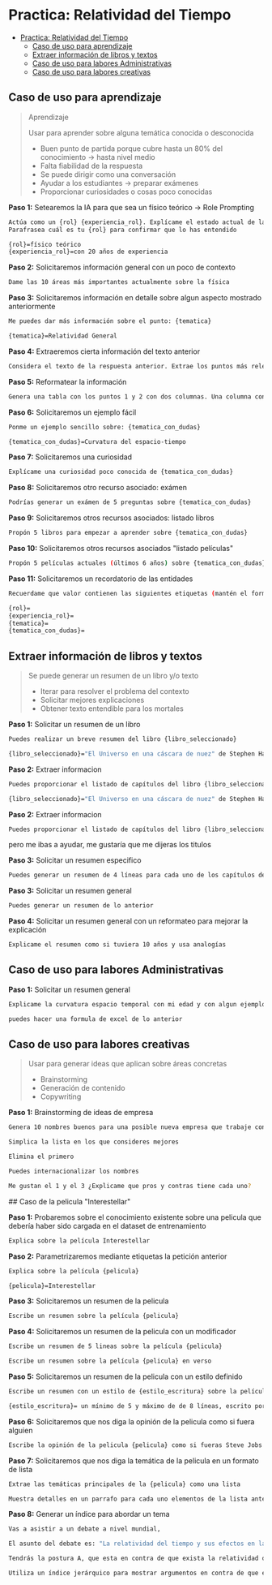 # Practica: Relatividad del Tiempo

- [Practica: Relatividad del Tiempo](#practica-relatividad-del-tiempo)
  - [Caso de uso para aprendizaje](#caso-de-uso-para-aprendizaje)
  - [Extraer información de libros y textos](#extraer-información-de-libros-y-textos)
  - [Caso de uso para labores Administrativas](#caso-de-uso-para-labores-administrativas)
  - [Caso de uso para labores creativas](#caso-de-uso-para-labores-creativas)




## Caso de uso para aprendizaje

>Aprendizaje
>
>Usar para aprender sobre alguna temática conocida o desconocida
>
>* Buen punto de partida porque cubre hasta un 80% del conocimiento -> hasta nivel medio
>* Falta fiabilidad de la respuesta
>* Se puede dirigir como una conversación
>* Ayudar a los estudiantes -> preparar exámenes
>* Proporcionar curiosidades o cosas poco conocidas


**Paso 1:** Setearemos la IA para que sea un físico teórico -> Role Prompting

```bash
Actúa como un {rol} {experiencia_rol}. Explícame el estado actual de la física con palabras sencillas.
Parafrasea cuál es tu {rol} para confirmar que lo has entendido

{rol}=físico teórico
{experiencia_rol}=con 20 años de experiencia
```

**Paso 2:** Solicitaremos información general con un poco de contexto

```bash
Dame las 10 áreas más importantes actualmente sobre la física
```

**Paso 3:** Solicitaremos información en detalle sobre algun aspecto mostrado anteriormente

```bash
Me puedes dar más información sobre el punto: {tematica}

{tematica}=Relatividad General
```

**Paso 4:** Extraeremos cierta información del texto anterior

```bash
Considera el texto de la respuesta anterior. Extrae los puntos más relevantes en una lista numerada
```

**Paso 5:** Reformatear la información

```bash
Genera una tabla con los puntos 1 y 2 con dos columnas. Una columna con el texto del punto y la otra con las palabras clave más destacables
```

**Paso 6:** Solicitaremos un ejemplo fácil

```bash
Ponme un ejemplo sencillo sobre: {tematica_con_dudas}

{tematica_con_dudas}=Curvatura del espacio-tiempo
```

**Paso 7:** Solicitaremos una curiosidad

```bash
Explícame una curiosidad poco conocida de {tematica_con_dudas}
```

**Paso 8:** Solicitaremos otro recurso asociado: exámen

```bash
Podrías generar un exámen de 5 preguntas sobre {tematica_con_dudas}
```

**Paso 9:** Solicitaremos otros recursos asociados: listado libros

```bash
Propón 5 libros para empezar a aprender sobre {tematica_con_dudas}
```

**Paso 10:** Solicitaremos otros recursos asociados "listado películas"

```bash
Propón 5 películas actuales (últimos 6 años) sobre {tematica_con_dudas}
```

**Paso 11:** Solicitaremos un recordatorio de las entidades

```bash
Recuerdame que valor contienen las siguientes etiquetas (mantén el formato de llaves e igualdades para responder)

{rol}=
{experiencia_rol}=
{tematica}=
{tematica_con_dudas}=
```





## Extraer información de libros y textos

>Se puede generar un resumen de un libro y/o texto
>
>* Iterar para resolver el problema del contexto
>* Solicitar mejores explicaciones
>* Obtener texto entendible para los mortales


**Paso 1:** Solicitar un resumen de un libro

```bash
Puedes realizar un breve resumen del libro {libro_seleccionado}

{libro_seleccionado}="El Universo en una cáscara de nuez" de Stephen Hawking
```

**Paso 2:** Extraer informacion

```bash
Puedes proporcionar el listado de capítulos del libro {libro_seleccionado}

{libro_seleccionado}="El Universo en una cáscara de nuez" de Stephen Hawking
```

**Paso 2:** Extraer informacion

```bash
Puedes proporcionar el listado de capítulos del libro {libro_seleccionado}
```
pero me ibas a ayudar, me gustaría que me dijeras los titulos

**Paso 3:** Solicitar un resumen especifico

```bash
Puedes generar un resumen de 4 líneas para cada uno de los capítulos del libro {libro_seleccionado}
```

**Paso 3:** Solicitar un resumen general

```bash
Puedes generar un resumen de lo anterior
```

**Paso 4:** Solicitar un resumen general con un reformateo para mejorar la explicación

```bash
Explicame el resumen como si tuviera 10 años y usa analogías
```





## Caso de uso para labores Administrativas

**Paso 1:** Solicitar un resumen general

```bash
Explicame la curvatura espacio temporal con mi edad y con algun ejemplo sencillo
```

```bash
puedes hacer una formula de excel de lo anterior
```





## Caso de uso para labores creativas

>Usar para generar ideas que aplican sobre áreas concretas
>
>* Brainstorming
>* Generación de contenido
>* Copywriting


**Paso 1:** Brainstorming de ideas de empresa

```bash
Genera 10 nombres buenos para una posible nueva empresa que trabaje con la relatividad temporal. Este nombre tiene que estar relacionado de alguna manera con agujeros de gusano
```

```bash
Simplica la lista en los que consideres mejores
```

```bash
Elimina el primero
```

```bash
Puedes internacionalizar los nombres
```

```bash
Me gustan el 1 y el 3 ¿Explicame que pros y contras tiene cada uno?
```






## Caso de la pelicula "Interestellar"

**Paso 1:** Probaremos sobre el conocimiento existente sobre una pelicula que debería haber sido cargada en el dataset de entrenamiento

```bash
Explica sobre la película Interestellar
```

**Paso 2:** Parametrizaremos mediante etiquetas la petición anterior

```bash
Explica sobre la película {pelicula}

{pelicula}=Interestellar
```

**Paso 3:** Solicitaremos un resumen de la pelicula

```bash
Escribe un resumen sobre la película {pelicula}
```

**Paso 4:** Solicitaremos un resumen de la pelicula con un modificador

```bash
Escribe un resumen de 5 lineas sobre la película {pelicula}
```

```bash
Escribe un resumen sobre la película {pelicula} en verso
```

**Paso 5:** Solicitaremos un resumen de la pelicula con un estilo definido

```bash
Escribe un resumen con un estilo de {estilo_escritura} sobre la película {pelicula}

{estilo_escritura}= un mínimo de 5 y máximo de de 8 líneas, escrito por un niño de 9 años con un tono de humor
```

**Paso 6:** Solicitaremos que nos diga la opinión de la pelicula como si fuera alguien

```bash
Escribe la opinión de la pelicula {pelicula} como si fueras Steve Jobs
```

**Paso 7:** Solicitaremos que nos diga la temática de la pelicula en un formato de lista

```bash
Extrae las temáticas principales de la {pelicula} como una lista
```

```bash
Muestra detalles en un parrafo para cada uno elementos de la lista anterior
```

**Paso 8:** Generar un índice para abordar un tema

```bash
Vas a asistir a un debate a nivel mundial,

El asunto del debate es: "La relatividad del tiempo y sus efectos en la experiencia humana"

Tendrás la postura A, que esta en contra de que exista la relatividad del tiempo.

Utiliza un índice jerárquico para mostrar argumentos en contra de que exista y categorizalos en, como mínimo, 5 categorías diferentes con  al menos 3 argumentos por cada categoría
```